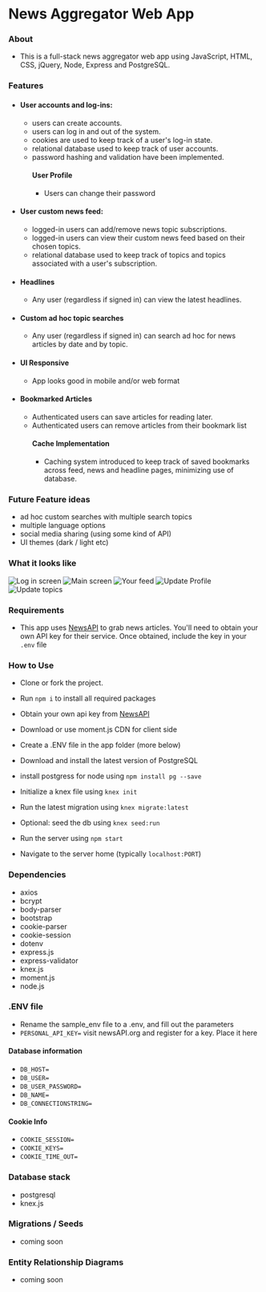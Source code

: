 # News Aggregator Web App

### About

- This is a full-stack news aggregator web app using JavaScript, HTML, CSS, jQuery, Node, Express and PostgreSQL.

### Features

- #### User accounts and log-ins: 
  - users can create accounts.
  - users can log in and out of the system. 
  - cookies are used to keep track of a user's log-in state.
  - relational database used to keep track of user accounts.
  - password hashing and validation have been implemented.
    #### User Profile
    - Users can change their password
- #### User custom news feed:
  - logged-in users can add/remove news topic subscriptions.
  - logged-in users can view their custom news feed based on their chosen topics.
  - relational database used to keep track of topics and topics associated with a user's subscription.
- #### Headlines
  - Any user (regardless if signed in) can view the latest headlines.
- #### Custom ad hoc topic searches
  - Any user (regardless if signed in) can search ad hoc for news articles by date and by topic.
- #### UI Responsive
  - App looks good in mobile and/or web format

- #### Bookmarked Articles
  - Authenticated users can save articles for reading later. 
  - Authenticated users can remove articles from their bookmark list
    #### Cache Implementation
    - Caching system introduced to keep track of saved bookmarks across feed, news and headline pages, minimizing
    use of database.

### Future Feature ideas
- ad hoc custom searches with multiple search topics
- multiple language options
- social media sharing (using some kind of API)
- UI themes (dark / light etc)

### What it looks like

![Log in screen](https://github.com/davideastmond/newsaggregator/blob/master/docs/news_agg_login_01.png)
![Main screen](https://github.com/davideastmond/newsaggregator/blob/master/docs/news_agg_main_screen_00.png)
![Your feed](https://github.com/davideastmond/newsaggregator/blob/master/docs/news_agg_your_feed_02.png)
![Update Profile](https://github.com/davideastmond/newsaggregator/blob/master/docs/news_profile_settings_03.png)
![Update topics](https://github.com/davideastmond/newsaggregator/blob/master/docs/pick_topics_04.png)
### Requirements

- This app uses [NewsAPI](https://newsapi.org/) to grab news articles. You'll need to obtain your own API key for their service. Once obtained, include the key in your `.env` file

### How to Use

- Clone or fork the project.
- Run `npm i` to install all required packages
- Obtain your own api key from [NewsAPI](https://newsapi.org/)
- Download or use moment.js CDN for client side
- Create a .ENV file in the app folder (more below)

- Download and install the latest version of PostgreSQL
- install postgress for node using `npm install pg --save`
- Initialize a knex file using `knex init`
- Run the latest migration using `knex migrate:latest`
- Optional: seed the db using `knex seed:run`
- Run the server using `npm start`

- Navigate to the server home (typically `localhost:PORT`)

### Dependencies

- axios
- bcrypt
- body-parser
- bootstrap
- cookie-parser
- cookie-session
- dotenv
- express.js
- express-validator
- knex.js
- moment.js
- node.js

### .ENV file

- Rename the sample_env file to a .env, and fill out the parameters
- `PERSONAL_API_KEY=` visit newsAPI.org and register for a key. Place it here

#### Database information
- `DB_HOST=` 
- `DB_USER=`
- `DB_USER_PASSWORD=`
- `DB_NAME=`
- `DB_CONNECTIONSTRING=`

#### Cookie Info
- `COOKIE_SESSION=`
- `COOKIE_KEYS=`
- `COOKIE_TIME_OUT=`

### Database stack

- postgresql
- knex.js

### Migrations / Seeds

- coming soon

### Entity Relationship Diagrams

- coming soon

